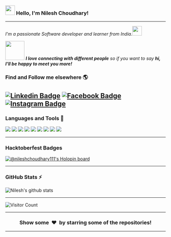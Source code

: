###  <img src="https://media.giphy.com/media/hvRJCLFzcasrR4ia7z/giphy.gif" width="30px"> Hello, I'm Nilesh Choudhary!
---
<em>I'm a passionate Software developer and learner from India.<img src="https://media.giphy.com/media/WUlplcMpOCEmTGBtBW/giphy.gif" width="30"></em>

<img src="https://media.giphy.com/media/LnQjpWaON8nhr21vNW/giphy.gif" width="60"> <em><b>I love connecting with different people</b> so if you want to say <b>hi, I'll be happy to meet you more!</b></em>


### Find and Follow me elsewhere 🌎
[![Linkedin Badge](https://img.shields.io/badge/LinkedIn-0077B5?style=for-the-badge&logo=linkedin&logoColor=white&link=https://www.linkedin.com/in/nileshchoudharyoffical/)](https://www.linkedin.com/in/nileshchoudharyoffical/)
[![Facebook Badge](https://img.shields.io/badge/Facebook-1877F2?style=for-the-badge&logo=facebook&logoColor=white&link=https://www.facebook.com/nilesh.choudhary.5070/)](https://www.facebook.com/nilesh.choudhary.5070/)
[![Instagram Badge](https://img.shields.io/badge/Instagram-E4405F?style=for-the-badge&logo=instagram&logoColor=white&link=https://www.instagram.com/nileshc_officials/)](https://www.instagram.com/nileshc_officials/)
---

### Languages and Tools 🧰
<!--
https://dev.to/envoy_/150-badges-for-github-pnk
-->
<code><img src="https://img.shields.io/badge/HTML5-E34F26?style=for-the-badge&logo=html5&logoColor=black" /></code>
<code><img src="https://img.shields.io/badge/CSS3-1572B6?style=for-the-badge&logo=css3&logoColor=black" /></code>
<code><img src="https://img.shields.io/badge/JavaScript-F7DF1E?style=for-the-badge&logo=javascript&logoColor=black" /></code>
<code><img src="https://img.shields.io/badge/jQuery-0769AD?style=for-the-badge&logo=jquery&logoColor=white" /></code>
<code><img src="https://img.shields.io/badge/PHP-777BB4?style=for-the-badge&logo=php&logoColor=white" /></code>
<code><img src="https://img.shields.io/badge/Wordpress-21759B?style=for-the-badge&logo=wordpress&logoColor=white" /></code>
<code><img src="https://img.shields.io/badge/MySQL-00000F?style=for-the-badge&logo=mysql&logoColor=white" /></code>
<code><img src="https://img.shields.io/badge/GitHub-100000?style=for-the-badge&logo=github&logoColor=white" /></code>
<code><img src="https://img.shields.io/badge/GitLab-330F63?style=for-the-badge&logo=gitlab&logoColor=white" /></code>

---

### Hacktoberfest Badges
[![@nileshchoudhary111's Holopin board](https://holopin.io/api/user/board?user=nileshchoudhary111)](https://holopin.io/@nileshchoudhary111)

---

### GitHub Stats :zap:

![Nilesh's github stats](https://github-readme-stats.vercel.app/api?username=NileshChoudhary111&show_icons=true)

---

![Visitor Count](https://profile-counter.glitch.me/{NileshChoudhary111}/count.svg)

---

<h3 align="center">Show some &nbsp;❤️&nbsp; by starring some of the repositories!</h3>

---

<!--
**NileshChoudhary111/NileshChoudhary111** is a ✨ _special_ ✨ repository because its `README.md` (this file) appears on your GitHub profile.

Here are some ideas to get you started:

- 🔭 I’m currently working on ...
- 🌱 I’m currently learning ...
- 👯 I’m looking to collaborate on ...
- 🤔 I’m looking for help with ...
- 💬 Ask me about ...
- 📫 How to reach me: ...
- 😄 Pronouns: ...
- ⚡ Fun fact: ...
-->
